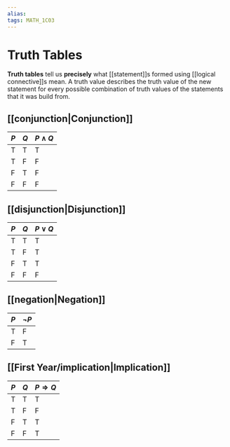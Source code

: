 ```yaml
---
alias:
tags: MATH_1C03
---
```

# Truth Tables
**Truth tables** tell us **precisely** what [[statement]]s formed using [[logical connective]]s mean. A truth value describes the truth value of the new statement for every possible combination of truth values of the statements that it was build from.

## [[conjunction|Conjunction]]
| $P$ | $Q$ | $P \wedge Q$ |
| --- | --- | ---------- |
| T   | T   | T          |
| T   | F   | F          |
| F   | T   | F          |
| F   | F   | F          | 

## [[disjunction|Disjunction]]
| $P$ | $Q$ | $P \vee Q$ |
| --- | --- | ---------- |
| T   | T   | T          |
| T   | F   | T          |
| F   | T   | T          |
| F   | F   | F          |

## [[negation|Negation]]
| $P$ | $\neg P$ |
| --- | -------- |
| T   | F        |
| F   | T        | 

## [[First Year/implication|Implication]]
| $P$ | $Q$ | $P \Rightarrow Q$ |
| --- | --- | ---------- |
| T   | T   | T          |
| T   | F   | F          |
| F   | T   | T          |
| F   | F   | T          | 
